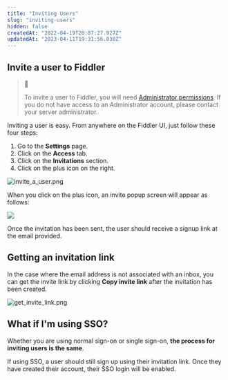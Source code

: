 ```yaml
---
title: "Inviting Users"
slug: "inviting-users"
hidden: false
createdAt: "2022-04-19T20:07:27.927Z"
updatedAt: "2023-04-11T19:31:56.030Z"
---
```

## Invite a user to Fiddler

> 🚧 
> 
> To invite a user to Fiddler, you will need [Administrator permissions](doc:authorization-and-access-control). If you do not have access to an Administrator account, please contact your server administrator.

Inviting a user is easy. From anywhere on the Fiddler UI, just follow these four steps:

1. Go to the **Settings** page.
2. Click on the **Access** tab.
3. Click on the **Invitations** section.
4. Click on the plus icon on the right.

![](https://files.readme.io/3bd55c1-invite_a_user.png "invite_a_user.png")

When you click on the plus icon, an invite popup screen will appear as follows:

![](https://files.readme.io/8e3806f-Screen_Shot_2023-04-11_at_12.27.32_PM.png)

Once the invitation has been sent, the user should receive a signup link at the email provided.

## Getting an invitation link

In the case where the email address is not associated with an inbox, you can get the invite link by clicking **Copy invite link** after the invitation has been created.

![](https://files.readme.io/25b8659-get_invite_link.png "get_invite_link.png")

## What if I'm using SSO?

Whether you are using normal sign-on or single sign-on, **the process for inviting users is the same**.

If using SSO, a user should still sign up using their invitation link. Once they have created their account, their SSO login will be enabled.